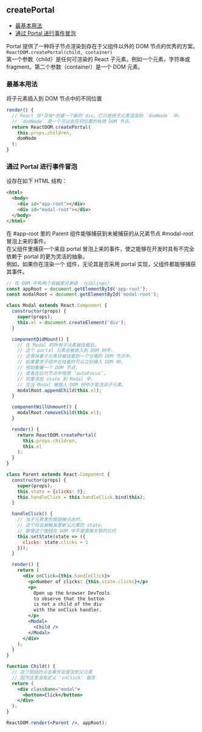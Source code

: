 ## createPortal

<!-- toc -->

- [最基本用法](#%E6%9C%80%E5%9F%BA%E6%9C%AC%E7%94%A8%E6%B3%95)
- [通过 Portal 进行事件冒泡](#%E9%80%9A%E8%BF%87-portal-%E8%BF%9B%E8%A1%8C%E4%BA%8B%E4%BB%B6%E5%86%92%E6%B3%A1)

<!-- tocstop -->

Portal 提供了一种将子节点渲染到存在于父组件以外的 DOM 节点的优秀的方案。 `ReactDOM.createPortal(child, container)`                            
第一个参数（child）是任何可渲染的 React 子元素，例如一个元素，字符串或 fragment。第二个参数（container）是一个 DOM 元素。
                  
### 最基本用法
将子元素插入到 DOM 节点中的不同位置
```jsx harmony
render() {
  // React 并*没有*创建一个新的 div。它只是把子元素渲染到 `domNode` 中。
  // `domNode` 是一个可以在任何位置的有效 DOM 节点。
  return ReactDOM.createPortal(
    this.props.children,
    domNode
  );
}
```

### 通过 Portal 进行事件冒泡
设存在如下 HTML 结构：
```html
<html>
  <body>
    <div id="app-root"></div>
    <div id="modal-root"></div>
  </body>
</html>
```
在 #app-root 里的 Parent 组件能够捕获到未被捕获的从兄弟节点 #modal-root 冒泡上来的事件。                        
在父组件里捕获一个来自 portal 冒泡上来的事件，使之能够在开发时具有不完全依赖于 portal 的更为灵活的抽象。                                    
例如，如果你在渲染一个 <Modal /> 组件，无论其是否采用 portal 实现，父组件都能够捕获其事件。                         

```jsx harmony
// 在 DOM 中有两个容器是兄弟级 （siblings）
const appRoot = document.getElementById('app-root');
const modalRoot = document.getElementById('modal-root');

class Modal extends React.Component {
  constructor(props) {
    super(props);
    this.el = document.createElement('div');
  }

  componentDidMount() {
    // 在 Modal 的所有子元素被挂载后，
    // 这个 portal 元素会被嵌入到 DOM 树中，
    // 这意味着子元素将被挂载到一个分离的 DOM 节点中。
    // 如果要求子组件在挂载时可以立刻接入 DOM 树，
    // 例如衡量一个 DOM 节点，
    // 或者在后代节点中使用 ‘autoFocus’，
    // 则需添加 state 到 Modal 中，
    // 仅当 Modal 被插入 DOM 树中才能渲染子元素。
    modalRoot.appendChild(this.el);
  }

  componentWillUnmount() {
    modalRoot.removeChild(this.el);
  }

  render() {
    return ReactDOM.createPortal(
      this.props.children,
      this.el
    );
  }
}

class Parent extends React.Component {
  constructor(props) {
    super(props);
    this.state = {clicks: 0};
    this.handleClick = this.handleClick.bind(this);
  }

  handleClick() {
    // 当子元素里的按钮被点击时，
    // 这个将会被触发更新父元素的 state，
    // 即使这个按钮在 DOM 中不是直接关联的后代
    this.setState(state => ({
      clicks: state.clicks + 1
    }));
  }

  render() {
    return (
      <div onClick={this.handleClick}>
        <p>Number of clicks: {this.state.clicks}</p>
        <p>
          Open up the browser DevTools
          to observe that the button
          is not a child of the div
          with the onClick handler.
        </p>
        <Modal>
          <Child />
        </Modal>
      </div>
    );
  }
}

function Child() {
  // 这个按钮的点击事件会冒泡到父元素
  // 因为这里没有定义 'onClick' 属性
  return (
    <div className="modal">
      <button>Click</button>
    </div>
  );
}

ReactDOM.render(<Parent />, appRoot);
```
